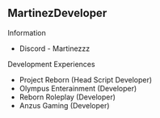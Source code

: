 ## MartinezDeveloper
Information
- Discord - Martinezzz

Development Experiences
- Project Reborn (Head Script Developer)
- Olympus Enterainment (Developer)
- Reborn Roleplay (Developer)
- Anzus Gaming (Developer)
